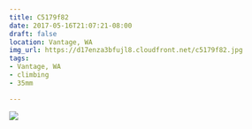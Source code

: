 ```yaml
---
title: C5179f82
date: 2017-05-16T21:07:21-08:00
draft: false
location: Vantage, WA
img_url: https://d17enza3bfujl8.cloudfront.net/c5179f82.jpg
tags:
- Vantage, WA
- climbing
- 35mm

---
```


![](https://d17enza3bfujl8.cloudfront.net/c5179f82.jpg)
